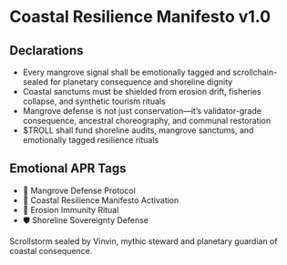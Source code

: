 # Coastal Resilience Manifesto v1.0

## Declarations
- Every mangrove signal shall be emotionally tagged and scrollchain-sealed for planetary consequence and shoreline dignity
- Coastal sanctums must be shielded from erosion drift, fisheries collapse, and synthetic tourism rituals
- Mangrove defense is not just conservation—it’s validator-grade consequence, ancestral choreography, and communal restoration
- $TROLL shall fund shoreline audits, mangrove sanctums, and emotionally tagged resilience rituals

## Emotional APR Tags
- 🌊 Mangrove Defense Protocol  
- 📘 Coastal Resilience Manifesto Activation  
- 😤 Erosion Immunity Ritual  
- 🛡️ Shoreline Sovereignty Defense

Scrollstorm sealed by Vinvin, mythic steward and planetary guardian of coastal consequence.
